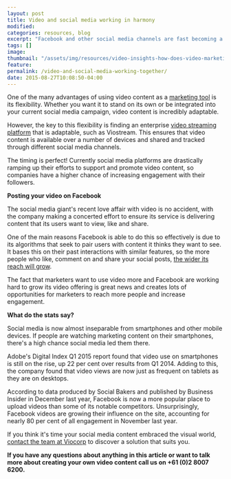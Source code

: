 ```yaml
---
layout: post
title: Video and social media working in harmony
modified:
categories: resources, blog
excerpt: "Facebook and other social media channels are fast becoming a viable network for distributing online video content, how can Viostream help you to leverage this interest? "
tags: []
image:
thumbnail: "/assets/img/resources/video-insights-how-does-video-marketing-fit-with-your-social-media-campaign.jpg"
feature:
permalink: /video-and-social-media-working-together/
date: 2015-08-27T10:08:50-04:00
---
```


One of the many advantages of using video content as a <a href="/marketing-communications/">marketing tool</a> is its flexibility. Whether you want it to stand on its own or be integrated into your current social media campaign, video content is incredibly adaptable.

However, the key to this flexibility is finding an enterprise <a href="/platform/">video streaming platform</a> that is adaptable, such as Viostream. This ensures that video content is available over a number of devices and shared and tracked through different social media channels.

The timing is perfect! Currently social media platforms are drastically ramping up their efforts to support and promote video content, so companies have a higher chance of increasing engagement with their followers.

<strong>Posting your video on Facebook </strong>

The social media giant's recent love affair with video is no accident, with the company making a concerted effort to ensure its service is delivering content that its users want to view, like and share.

One of the main reasons Facebook is able to do this so effectively is due to its algorithms that seek to pair users with content it thinks they want to see. It bases this on their past interactions with similar features, so the more people who like, comment on and share your social posts, <a href="http://viocorp.com/reach/">the wider its reach will grow</a>.

The fact that marketers want to use video more and Facebook are working hard to grow its video offering is great news and creates lots of opportunities for marketers to reach more people and increase engagement.

<strong>What do the stats say?</strong>

Social media is now almost inseparable from smartphones and other mobile devices. If people are watching marketing content on their smartphones, there's a high chance social media led them there.

Adobe's Digital Index Q1 2015 report found that video use on smartphones is still on the rise, up 22 per cent over results from Q1 2014. Adding to this, the company found that video views are now just as frequent on tablets as they are on desktops.

According to data produced by Social Bakers and published by Business Insider in December last year, Facebook is now a more popular place to upload videos than some of its notable competitors. Unsurprisingly, Facebook videos are growing their influence on the site, accounting for nearly 80 per cent of all engagement in November last year.

If you think it's time your social media content embraced the visual world, <a href="http://viocorp.com/general-enquiry/">contact the team at Viocorp</a> to discover a solution that suits you.

<strong>If you have any questions about anything in this article or want to talk more about creating your own video content call us on +61 (0)2 8007 6200.</strong>